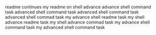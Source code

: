 readme continues
my readme on shell advance
advance shell command task
advanced shell command task
advanced shell command task
advanced shell commad task
my advance shell readme task
my shell advance readme task
my shell advance commad task
my advance shell command task
my advanced shell command task
